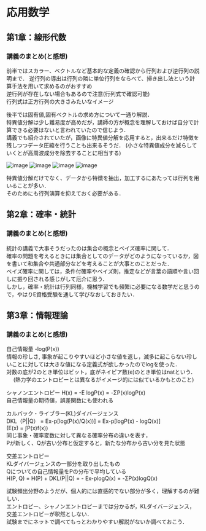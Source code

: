 # 応用数学
## 第1章：線形代数
### 講義のまとめ(と感想)
前半ではスカラー、ベクトルなど基本的な定義の確認から行列および逆行列の説明まで． 
逆行列の導出は行列の隣に単位行列をならべて、掃き出し法という計算手法を用いて求めるのがおすすめ  
逆行列が存在しない場合もあるので注意(行列式で確認可能)  
行列式は正方行列の大きさみたいなイメージ  

後半では固有値,固有ベクトルの求め方について一通り解説．  
特異値分解は少し難易度が高めだが，講師の方が概念を理解しておけば自分で計算できる必要はないと言われていたので信じよう．  
講義でも紹介されていたが，画像に特異値分解を応用すると，出来るだけ特徴を残しつつデータ圧縮を行うことも出来るそうだ．
(小さな特異値成分を減らしていくとが高周波成分を除去することに相当する)  

![image](https://user-images.githubusercontent.com/87635559/126157763-938fc655-4a21-40f5-bf31-f4e393a1dbfa.png)
![image](https://user-images.githubusercontent.com/87635559/126157773-149df3c1-c488-4e4d-86d0-828e459c8f9e.png)
![image](https://user-images.githubusercontent.com/87635559/126157780-0943983b-a605-44f8-8ad1-dcd6e51779b7.png)
![image](https://user-images.githubusercontent.com/87635559/126157789-c272a28e-cf3d-467c-994f-a8034f404cd3.png)  

特異値分解だけでなく、データから特徴を抽出，加工するにあたっては行列を用いることが多い．  
そのためにも行列演算を抑えておく必要がある．  


## 第2章：確率・統計
### 講義のまとめ(と感想) 
統計の講義で大事そうだったのは集合の概念とベイズ確率に関して．  
確率の問題を考えるときには集合としてのデータがどのようになっているか，図を書いて和集合や共通部分などを考えることが大事とのことだった．  
ベイズ確率に関しては，条件付確率やベイズ則，推定などが言葉の語順や言い回しに振り回される感じがして厄介に思う．  
しかし，確率・統計は行列同様，機械学習でも頻繁に必要になる数学だと思うので，やはりE資格受験を通して学びなおしておきたい．  


## 第3章：情報理論
### 講義のまとめ(と感想)
自己情報量  -log(P(x))  
情報の珍しさ, 事象が起こりやすいほど小さな値を返し，滅多に起こらない珍しいことに対しては大きな値になる定義式が欲しかったのでlogを使った．  
対数の底が2のとき単位はビット，底がネイピア数(e)のとき単位はnatという．  　
(熱力学のエントロピーとは異なるがイメージ的には似ているかもとのこと)  

シャノンエントロピー  H(x) = -E logP(x) = -ΣP(x)logP(x)  
自己情報量の期待値，誤差関数にも使われる  

カルバック・ライブラー(KL)ダイバージェンス  
DKL（P||Q） = Ex-p[log(P(x)/Q(x))] = Ex-p[logP(x) - logQ(x)]  
(E(x) = ∫P(x)f(x))  
同じ事象・確率変数に対して異なる確率分布の違いを表す，  
Pが新しく、Qが古い分布と仮定すると，新たな分布から古い分を見た状態  

交差エントロピー  
KLダイバージェンスの一部分を取り出したもの  
Qについての自己情報量をPの分布で平均している  
H(P, Q) = H(P) + DKL(P||Q) = - Ex-plogQ(x) = -ΣP(x)logQ(x)  

試験頻出分野のようだが、個人的には直感的でない部分が多く，理解するのが難しい．  
エントロピー、シャノンエントロピーまでは分かるが，KLダイバージェンス，交差エントロピーが釈然としない．  
試験までにネットで調べてもっとわかりやすい解説がないか調べておこう．  

